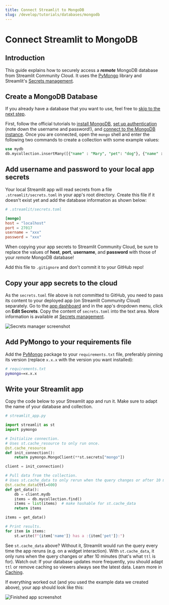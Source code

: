 ```yaml
---
title: Connect Streamlit to MongoDB
slug: /develop/tutorials/databases/mongodb
---
```


# Connect Streamlit to MongoDB

## Introduction

This guide explains how to securely access a **_remote_** MongoDB database from Streamlit Community Cloud. It uses the [PyMongo](https://github.com/mongodb/mongo-python-driver) library and Streamlit's [Secrets management](/deploy/streamlit-community-cloud/deploy-your-app/secrets-management).

## Create a MongoDB Database

<Note>

If you already have a database that you want to use, feel free
to [skip to the next step](#add-username-and-password-to-your-local-app-secrets).

</Note>

First, follow the official tutorials to [install MongoDB](https://docs.mongodb.com/guides/server/install/), [set up authentication](https://docs.mongodb.com/guides/server/auth/) (note down the username and password!), and [connect to the MongoDB instance](https://docs.mongodb.com/guides/server/drivers/). Once you are connected, open the `mongo` shell and enter the following two commands to create a collection with some example values:

```sql
use mydb
db.mycollection.insertMany([{"name" : "Mary", "pet": "dog"}, {"name" : "John", "pet": "cat"}, {"name" : "Robert", "pet": "bird"}])
```

## Add username and password to your local app secrets

Your local Streamlit app will read secrets from a file `.streamlit/secrets.toml` in your app's root directory. Create this file if it doesn't exist yet and add the database information as shown below:

```toml
# .streamlit/secrets.toml

[mongo]
host = "localhost"
port = 27017
username = "xxx"
password = "xxx"
```

<Important>

When copying your app secrets to Streamlit Community Cloud, be sure to replace the values of **host**, **port**, **username**, and **password** with those of your _remote_ MongoDB database!

Add this file to `.gitignore` and don't commit it to your GitHub repo!

</Important>

## Copy your app secrets to the cloud

As the `secrets.toml` file above is not committed to GitHub, you need to pass its content to your deployed app (on Streamlit Community Cloud) separately. Go to the [app dashboard](https://share.streamlit.io/) and in the app's dropdown menu, click on **Edit Secrets**. Copy the content of `secrets.toml` into the text area. More information is available at [Secrets management](/deploy/streamlit-community-cloud/deploy-your-app/secrets-management).

![Secrets manager screenshot](/images/databases/edit-secrets.png)

## Add PyMongo to your requirements file

Add the [PyMongo](https://github.com/mongodb/mongo-python-driver) package to your `requirements.txt` file, preferably pinning its version (replace `x.x.x` with the version you want installed):

```bash
# requirements.txt
pymongo==x.x.x
```

## Write your Streamlit app

Copy the code below to your Streamlit app and run it. Make sure to adapt the name of your database and collection.

```python
# streamlit_app.py

import streamlit as st
import pymongo

# Initialize connection.
# Uses st.cache_resource to only run once.
@st.cache_resource
def init_connection():
    return pymongo.MongoClient(**st.secrets["mongo"])

client = init_connection()

# Pull data from the collection.
# Uses st.cache_data to only rerun when the query changes or after 10 min.
@st.cache_data(ttl=600)
def get_data():
    db = client.mydb
    items = db.mycollection.find()
    items = list(items)  # make hashable for st.cache_data
    return items

items = get_data()

# Print results.
for item in items:
    st.write(f"{item['name']} has a :{item['pet']}:")
```

See `st.cache_data` above? Without it, Streamlit would run the query every time the app reruns (e.g. on a widget interaction). With `st.cache_data`, it only runs when the query changes or after 10 minutes (that's what `ttl` is for). Watch out: If your database updates more frequently, you should adapt `ttl` or remove caching so viewers always see the latest data. Learn more in [Caching](/develop/concepts/logical-design/caching).

If everything worked out (and you used the example data we created above), your app should look like this:

![Finished app screenshot](/images/databases/streamlit-app.png)

